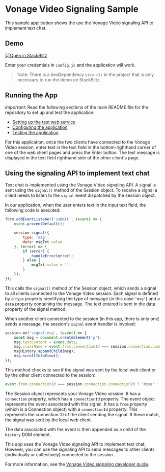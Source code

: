 Vonage Video Signaling Sample
===========================

This sample application shows the use the Vonage Video signaling API to implement text chat.

## Demo

[![Open in StackBlitz](https://developer.stackblitz.com/img/open_in_stackblitz.svg)](https://stackblitz.com/fork/github/vonage-community/video-api-web-samples/tree/main/Signaling)

Enter your credentials in `config.js` and the application will work.

> Note: There is a devDependency `sirv-cli` in the project that is only necessary to run the demo on StackBlitz.

## Running the App

*Important:* Read the following sections of the main README file for the repository to set up
and test the application:

* [Setting up the test web service](../README.md#setting-up-the-test-web-service)
* [Configuring the application](../README.md#configuring-the-application)
* [Testing the application](../README.md#testing-the-application)

For this application, once the two clients have connected to the Vonage Video session, enter text
in the text field in the bottom-righthand corner of one of the web client pages and press
the Enter button. The text message is displayed in the text field righthand side of the
other client's page.

## Using the signaling API to implement text chat

Text chat is implemented using the Vonage Video signaling API. A signal is sent using the `signal()`
method of the Session object. To receive a signal a client needs to listen to the `signal` event
dispatched by the session object.

In our application, when the user enters text in the input text field, the following code is
executed:

```javascript
form.addEventListener('submit', (event) => {
    event.preventDefault();

    session.signal({
        type: 'msg',
        data: msgTxt.value
    }, (error) => {
        if (error) {
            handleError(error);
        } else {
            msgTxt.value = '';
        }
    });
});
```

This calls the `signal()` method of the Session object, which sends a signal to all clients
connected to the Vonage Video session. Each signal is defined by a `type` property identifying the type
of message (in this case `"msg"`) and a `data` property containing the message. The text entered is
sent in the data property of the signal method.

When another client connected to the session (in this app, there is only one) sends a message, the
session's `signal` event handler is invoked:

```javascript
session.on('signal:msg', (event) => {
    const msg = document.createElement('p');
    msg.textContent = event.data;
    msg.className = event.from.connectionId === session.connection.connectionId ? 'mine' : 'theirs';
    msgHistory.appendChild(msg);
    msg.scrollIntoView();
});
```

This method checks to see if the signal was sent by the local web client or by the other client
connected to the session:

```javascript
event.from.connectionId === session.connection.connectionId ? 'mine' : 'theirs';
```

The Session object represents your Vonage Video session. It has a `connection` property, which has a
`connectionId` property. The event object represents the event associated with this signal. It has
a `from` property (which is a Connection object) with a `connectionId` property. This represents
the connection ID of the client sending the signal. If these match, the signal was sent by the
local web client.

The data associated with the event is then appended as a child of the `history` DOM element.

This app uses the Vonage Video signaling API to implement text chat. However, you can use the signaling
API to send messages to other clients (individually or collectively) connected to the session.

For more information, see the [Vonage Video signaling developer
guide](https://developer.vonage.com/en/video/guides/signaling).
